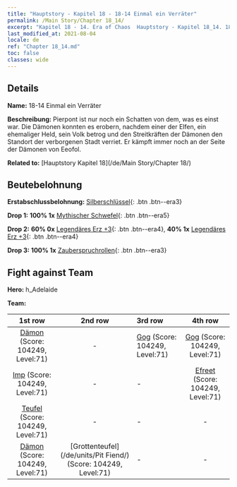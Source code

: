 ```yaml
---
title: "Hauptstory - Kapitel 18 - 18-14 Einmal ein Verräter"
permalink: /Main Story/Chapter 18_14/
excerpt: "Kapitel 18 - 14. Era of Chaos  Hauptstory - Kapitel 18_14. 18-14 Einmal ein Verräter"
last_modified_at: 2021-08-04
locale: de
ref: "Chapter 18_14.md"
toc: false
classes: wide
---
```


## Details

 **Name:** 18-14 Einmal ein Verräter

 **Beschreibung:** Pierpont ist nur noch ein Schatten von dem, was es einst war. Die Dämonen konnten es erobern, nachdem einer der Elfen, ein ehemaliger Held, sein Volk betrog und den Streitkräften der Dämonen den Standort der verborgenen Stadt verriet. Er kämpft immer noch an der Seite der Dämonen von Eeofol.

 **Related to:** [Hauptstory Kapitel 18](/de/Main Story/Chapter 18/)

## Beutebelohnung

 **Erstabschlussbelohnung:** [Silberschlüssel](/ItemsDE/con_693/){: .btn .btn--era3}

 **Drop 1:** **100% 1x** [Mythischer Schwefel](/ItemsDE/mat_64/){: .btn .btn--era5}

 **Drop 2:** **60% 0x** [Legendäres Erz +3](/ItemsDE/mat_54/){: .btn .btn--era4}, **40% 1x** [Legendäres Erz +3](/ItemsDE/mat_54/){: .btn .btn--era4}

 **Drop 3:** **100% 1x** [Zauberspruchrollen](/ItemsDE/con_694/){: .btn .btn--era3}


## Fight against Team
 **Hero:** h_Adelaide

 **Team:**


  | 1st row | 2nd row | 3rd row | 4th row |
  |:----:|:----:|:----|:----:|
  | [Dämon](/de/units/Demon/) (Score: 104249, Level:71)  | - | [Gog](/de/units/Gog/) (Score: 104249, Level:71)  | [Gog](/de/units/Gog/) (Score: 104249, Level:71)  |
  | [Imp](/de/units/Imp/) (Score: 104249, Level:71)  | - | - | [Efreet](/de/units/Efreeti/) (Score: 104249, Level:71)  |
  | [Teufel](/de/units/Devil/) (Score: 104249, Level:71)  | - | - | - |
  | [Dämon](/de/units/Demon/) (Score: 104249, Level:71)  | [Grottenteufel](/de/units/Pit Fiend/) (Score: 104249, Level:71)  | - | - |


